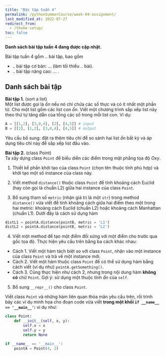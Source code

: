 ```yaml
---
title: "Bài tập tuần 4"
permalink: /pythonSummerCourse/week-04-assignment/
last_modified_at: 2022-07-27
redirect_from:
  - /theme-setup/
toc: false
---
```



**Danh sách bài tập tuần 4 đang được cập nhật.**

Bài tập tuần 4 gồm .. bài tập, bao gồm
- .. bài tập cơ bản: ... (làm tối thiểu .. bài).
- .. bài tập nâng cao: ... .


## Danh sách bài tập

**Bài tập 1.** (sort a list) \
Một list được gọi là _ổn_ nếu nó chỉ chứa các số thực và có ít nhất một phần tử. Cho một list gồm các list con _ổn_. Viết một chương trình sắp xếp list này theo thứ tự tăng dẫn của tổng các số trong mỗi list con. Ví dụ:
```py
A = [[1,2], [3,0,4], [2], [4,5]] # input
B = [[2], [1,2], [3,0,4], [4,5]] # output
```
Yêu cầu bổ sung: đặt ra thêm tiêu chí để so sánh hai list _ổn_ bất kỳ và áp dụng tiêu chí này để sắp xếp list đầu vào.

**Bài tập 2.** (class Point) \
Ta xây dựng class `Point` để biểu diễn các điểm trong mặt phẳng tọa độ $Oxy$.

1. Thiết kế phần khởi tạo của class `Point` (chọn tên thuộc tính phù hợp) và khởi tạo một số instance của class này.

2. Viết method `distance()` thuộc class `Point` để tính khoảng cách Euclid (hay còn gọi là chuẩn L2) giữa hai instance của class `Point`.

3. Bổ sung tham số `metric` (nhận giá trị là một `str`) trong method `distance()` vừa viết để tính khoảng cách giữa hai điểm theo một trong hai metric: khoảng cách Euclid (chuẩn L2) hoặc khoảng cách Manhattan (chuẩn L1). Dưới đây là cách sử dụng hàm
  ```py
  distL1 = pointA.distance(pointB, metric = 'L1')
  distL2 = pointA.distance(pointB, metric = 'L2')
  ```

4. Viết một method để tạo một điểm đối xứng với một điểm cho trước qua gốc tọa độ. Thực hiện yêu cầu trên bằng ba cách khác nhau:
  - Cách 1. Viết một hàm tách biệt so với class `Point`, nhận vào một instance của class `Point` và trả về một instance mới.
  - Cách 2. Viết một hàm thuộc class `Point` để có thể sử dụng hàm bằng cách viết (ví dụ như) `pointA.getSomething()`.
  - Cách 3. Cũng thực hiện như cách 2, nhưng trong nội dung hàm **không có** chữ `Point`. Gợi ý: sử dụng một thuộc tính _ẩn_ của `self`.

5. Bổ sung `__repr__()` cho class `Point`.

Viết class `Point` và những hàm liên quan thỏa mãn yêu cầu trên, rồi trình bày các ví dụ minh họa cho đoạn code vừa viết **trong một khối `if __name__ == '__main__'`:** ví dụ như:

```py
class Point:
    def __init__(self, x, y):
        self.x = x
        self.y = y
        return None

if __name__ == '__main__':
    pointA = Point(4, 2)
```
